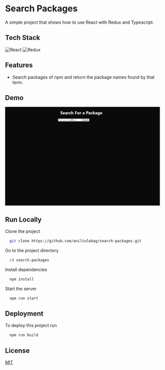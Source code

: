 # Search Packages

A simple project that shows how to use React with Redux and Typescript.

## Tech Stack

<p align="left">
<img src="https://raw.githubusercontent.com/danielcranney/readme-generator/main/public/icons/skills/react-colored.svg" width="36" height="36" alt="React" title="React JS" />
<img src="https://raw.githubusercontent.com/danielcranney/readme-generator/main/public/icons/skills/redux-colored.svg" width="36" height="36" alt="Redux" title="Redux" />
</p>

## Features

- Search packages of npm and return the package names found by that term.

## Demo

![Search Packages Demo](demo/demo.gif)

## Run Locally

Clone the project

```bash
  git clone https://github.com/aniltulebag/search-packages.git
```

Go to the project directory

```bash
  cd search-packages
```

Install dependencies

```bash
  npm install
```

Start the server

```bash
  npm run start
```

## Deployment

To deploy this project run

```bash
  npm run build
```

## License

[MIT](https://choosealicense.com/licenses/mit/)
